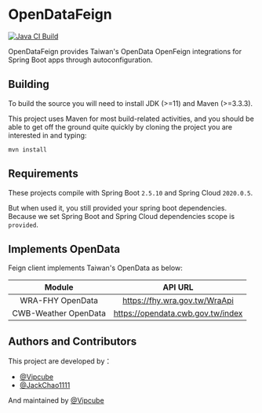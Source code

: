# OpenDataFeign
[![Java CI Build](https://github.com/Vipcube/OpenDataFeign/actions/workflows/maven.yml/badge.svg)](https://github.com/Vipcube/OpenDataFeign/actions/workflows/maven.yml)

OpenDataFeign provides Taiwan's OpenData OpenFeign integrations for Spring Boot apps through autoconfiguration.

## Building

To build the source you will need to install JDK (>=11) and Maven (>=3.3.3).

This project uses Maven for most build-related activities, and you should be able to get off the ground quite quickly by cloning the project you are interested in and typing:

```shell
mvn install
```

## Requirements

These projects compile with Spring Boot `2.5.10` and Spring Cloud `2020.0.5`.

But when used it, you still provided your spring boot dependencies. Because we set Spring Boot and Spring Cloud dependencies scope is `provided`.

## Implements OpenData

Feign client implements Taiwan's OpenData as below:

| Module         | API URL |
|:--------------:|:-----:|
| WRA-FHY OpenData | https://fhy.wra.gov.tw/WraApi |
| CWB-Weather OpenData | https://opendata.cwb.gov.tw/index |

## Authors and Contributors

This project are developed by：

- [@Vipcube](https://github.com/Vipcube)
- [@JackChao1111](https://github.com/JackChao1111)

And maintained by [@Vipcube](https://github.com/Vipcube)
